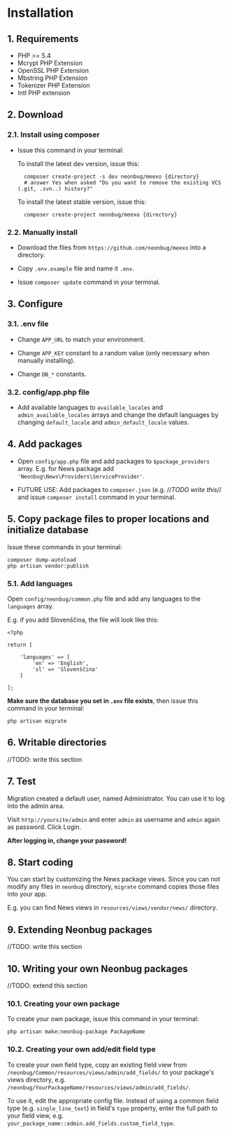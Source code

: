 # Installation #

## 1. Requirements ##

* PHP >= 5.4
* Mcrypt PHP Extension
* OpenSSL PHP Extension
* Mbstring PHP Extension
* Tokenizer PHP Extension
* Intl PHP extension

## 2. Download ##

### 2.1. Install using composer

* Issue this command in your terminal:

	To install the latest dev version, issue this:
		
		composer create-project -s dev neonbug/meexo {directory}
		# answer Yes when asked "Do you want to remove the existing VCS (.git, .svn..) history?"
	
	To install the latest stable version, issue this:
		
		composer create-project neonbug/meexo {directory}

### 2.2. Manually install

* Download the files from `https://github.com/neonbug/meexo` into a directory. 

* Copy `.env.example` file and name it `.env`.

* Issue `composer update` command in your terminal.
 
## 3. Configure

### 3.1. .env file

* Change `APP_URL` to match your environment.

* Change `APP_KEY` constant to a random value (only necessary when manually installing).

* Change `DB_*` constants.

### 3.2. config/app.php file

* Add available languages to `available_locales` and `admin_available_locales` arrays and change the default languages by changing `default_locale` and `admin_default_locale` values.

## 4. Add packages

* Open `config/app.php` file and add packages to `$package_providers` array. E.g. for News package add `'Neonbug\News\Providers\ServiceProvider'`.

* FUTURE USE: Add packages to `composer.json` (e.g. //*TODO write this*// and issue `composer install` command in your terminal.

## 5. Copy package files to proper locations and initialize database

Issue these commands in your terminal:
```
composer dump-autoload
php artisan vendor:publish
```

### 5.1. Add languages

Open `config/neonbug/common.php` file and add any languages to the `languages` array.

E.g. if you add Slovenščina, the file will look like this:

```
<?php

return [
	
	'languages' => [
		'en' => 'English', 
		'sl' => 'Slovenščina'
	]
	
];
```

**Make sure the database you set in `.env` file exists**, then issue this command in your terminal:

```
php artisan migrate
```

## 6. Writable directories

//TODO: write this section

## 7. Test

Migration created a default user, named Administrator. You can use it to log into the admin area.

Visit `http://yoursite/admin` and enter `admin` as username and `admin` again as password. Click Login.

**After logging in, change your password!**

## 8. Start coding

You can start by customizing the News package views. Since you can not modify any files in `neonbug` directory, `migrate` command copies those files into your app.

E.g. you can find News views in `resources/views/vendor/news/` directory.

## 9. Extending Neonbug packages

//TODO: write this section

## 10. Writing your own Neonbug packages

//TODO: extend this section

### 10.1. Creating your own package

To create your own package, issue this command in your terminal:

```
php artisan make:neonbug-package PackageName
```

### 10.2. Creating your own add/edit field type
  
To create your own field type, copy an existing field view from `/neonbug/Common/resources/views/admin/add_fields/` to your package's views directory, e.g. `/neonbug/YourPackageName/resources/views/admin/add_fields/`.

To use it, edit the appropriate config file. Instead of using a common field type (e.g. `single_line_text`) in field's `type` property, enter the full path to your field view, e.g. `your_package_name::admin.add_fields.custom_field_type`.
